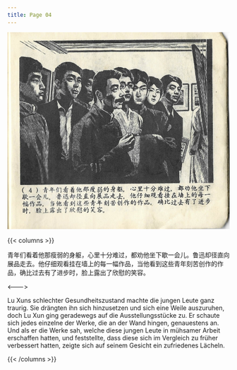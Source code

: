 ```yaml
---
title: Page 04
---
```


![luxun front](../../../images/luxun/ZuihouYiciXunli/5-page-00001.jpg)

{{< columns >}}

青年们看着他那瘦弱的身躯，心里十分难过，都劝他坐下歇一会儿。鲁迅却径直向展品走去。他仔细观看挂在墙上的每一幅作品，当他看到这些青年刻苦创作的作品，确比过去有了进步时，脸上露出了欣慰的笑容。

<--->

Lu Xuns schlechter Gesundheitszustand machte die jungen Leute ganz traurig. Sie drängten ihn sich hinzusetzen und sich eine Weile auszuruhen, doch Lu Xun ging geradewegs auf die Ausstellungsstücke zu. Er schaute sich jedes einzelne der Werke, die an der Wand hingen, genauestens an. Und als er die Werke sah, welche diese jungen Leute in mühsamer Arbeit erschaffen hatten, und feststellte, dass diese sich im Vergleich zu früher verbessert hatten, zeigte sich auf seinem Gesicht ein zufriedenes Lächeln.

{{< /columns >}}